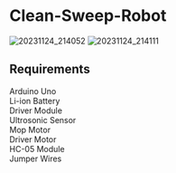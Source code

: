 # Clean-Sweep-Robot
![20231124_214052](https://github.com/tamilinnovator/Clean-Sweep-Robot/assets/128501278/1cbc42f8-3113-40e5-bcbb-1f494096204f)
![20231124_214111](https://github.com/tamilinnovator/Clean-Sweep-Robot/assets/128501278/b1c1bde8-81e8-43f2-89bc-541a9066affb)
## Requirements
Arduino Uno<br>
Li-ion Battery<br>
Driver Module<br>
Ultrosonic Sensor<br>
Mop Motor<br>
Driver Motor<br>
HC-05 Module<br>
Jumper Wires
